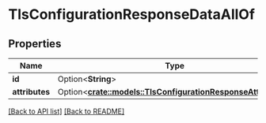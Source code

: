 # TlsConfigurationResponseDataAllOf

## Properties

Name | Type | Description | Notes
------------ | ------------- | ------------- | -------------
**id** | Option<**String**> |  | [readonly]
**attributes** | Option<[**crate::models::TlsConfigurationResponseAttributes**](TlsConfigurationResponseAttributes.md)> |  | 

[[Back to API list]](../README.md#documentation-for-api-endpoints) [[Back to README]](../README.md)


